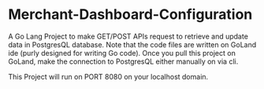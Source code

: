 # Merchant-Dashboard-Configuration
A Go Lang Project to make GET/POST APIs request to retrieve and update data in PostgresQL database. Note that the code files are written on GoLand ide (purly designed for writing Go code). Once you pull this project on GoLand, make the connection to PostgresQL either manually on via cli. 

This Project will run on PORT 8080 on your localhost domain. 
